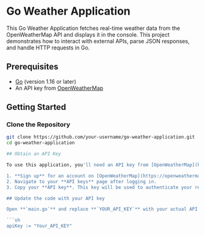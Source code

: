 # Go Weather Application

This Go Weather Application fetches real-time weather data from the OpenWeatherMap API and displays it in the console. This project demonstrates how to interact with external APIs, parse JSON responses, and handle HTTP requests in Go.

## Prerequisites

- [Go](https://golang.org/doc/install) (version 1.16 or later)
- An API key from [OpenWeatherMap](https://openweathermap.org/api)

## Getting Started

### Clone the Repository

```sh
git clone https://github.com/your-username/go-weather-application.git
cd go-weather-application

## Obtain an API Key

To use this application, you'll need an API key from [OpenWeatherMap](https://openweathermap.org/). Follow these steps to obtain your API key:

1. **Sign up** for an account on [OpenWeatherMap](https://openweathermap.org/).
2. Navigate to your **API keys** page after logging in.
3. Copy your **API key**. This key will be used to authenticate your requests to the OpenWeatherMap API.

## Update the code with your API key

Open **`main.go`** and replace **`YOUR_API_KEY`** with your actual API key:

```sh
apiKey := "Your_API_KEY" 